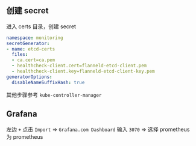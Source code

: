## 创建 secret

进入 certs 目录，创建 secret

```yaml
namespace: monitoring
secretGenerator:
- name: etcd-certs
  files:
  - ca.cert=ca.pem
  - healthcheck-client.cert=flanneld-etcd-client.pem
  - healthcheck-client.key=flanneld-etcd-client-key.pem
generatorOptions:
  disableNameSuffixHash: true
```

其他步骤参考 `kube-controller-manager`

## Grafana

左边 `+` 点击 `Import` => `Grafana.com Dashboard` 输入 `3070` => 选择 prometheus 为 prometheus
